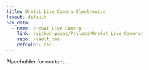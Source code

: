 ```yaml
---
title: OreSat Live Camera Electronics
layout: default
nav_data:
  - name: OreSat Live Camera
    link: /github_pages/Payload/OreSat_Live_Camera/
    repo: /vault_too
    defcolor: red
---
```



Placeholder for content...

